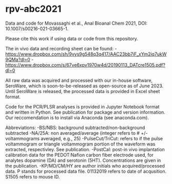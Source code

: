 # rpv-abc2021
Data and code for Movassaghi et al., Anal Bioanal Chem 2021, DOI: 10.1007/s00216-021-03665-1. 

Please cite this work if using data or code from this repository.

The in vivo data and recording sheet can be found:
-https://www.dropbox.com/sh/9vys9g548q3q417/AAC23bb7iF_xYm2iq7ukW9QMa?dl=0
-https://www.dropbox.com/s/67ve6xpv1970w4d/20190113_DATcre1505.pdf?dl=0

All raw data was acquired and processed with our in-house software, SeroWare, which is soon-to-be-released as open-source as of June 2023. Until SeroWare is released, the processed data is provided in Excel sheet format.

Code for the PCR/PLSR analyses is provided in Jupyter Notebook format and written in Python. See publication for package and version information. Our reccomendation is to install via Anaconda (see anaconda.com).

Abbreviations:
-BS/NBS: background subtracted/non-background subtracted
-NA/25A: non averaged/average (integer refers to # +/- voltammograms averaged, e.g., 25)
-PulseCut/TriCut: refers to if the pulse voltammogram or triangle voltammogram portion of the waveform was extracted, respectivley. See publication.
-PostCal: post-in vivo implantation calibration data for the PEDOT:Nafion carbon fiber electrode used, for analytes dopamine (DA) and serotonin (5HT). Concentrations are given in the publication.
-KP/MD/CM/HY are author initials who acquired/processed data. P stands for processed data file. 01132019 refers to date of acqusition. S1505 refers to mouse ID.



